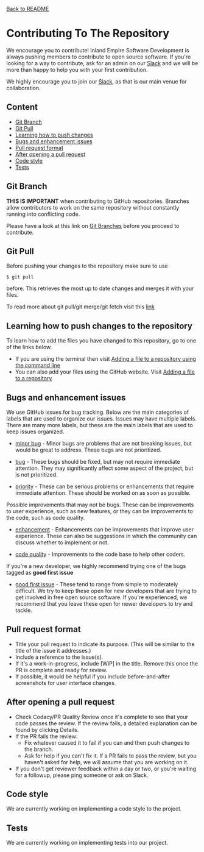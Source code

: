 [Back to README](../README.md)

# **Contributing To The Repository**
<a name="contributing-to-the-project"></a>
We encourage you to contribute! Inland Empire Software Development is always pushing members to contribute to open source software. If you're looking for a way to contribute, ask for an admin on our [Slack](https://ie-sd.slack.com) and we will be more than happy to help you with your first contribution.

We highly encourage you to join our [Slack](https://ie-sd.slack.com), as that is our main venue for collaboration.

## **Content**
*   [Git Branch](#git-branch)
*   [Git Pull](#git-pull)
*   [Learning how to push changes](#learning-push)
*   [Bugs and enhancement issues](#bugs-and-issues)
*   [Pull request format](#pull-request-format)
*   [After opening a pull request](#after-pull-request)
*   [Code style](#code-style)
*   [Tests](#tests)
  
## **Git Branch**
<a name="git-branch"></a>
**THIS IS IMPORTANT** when contributing to GitHub repositories. Branches allow contributors to work on the same repository 
without constantly running into conflicting code.

Please have a look at this link on [Git Branches](https://www.atlassian.com/git/tutorials/using-branches)
before you proceed to contribute.
  
## **Git Pull**
<a name="git-pull"></a>
Before pushing your changes to the repository make sure to use 
```
$ git pull
```
before. This retrieves the most up to date changes and merges it with your files. 

To read more about git pull/git merge/git fetch visit this [link](https://help.github.com/articles/fetching-a-remote/)
  
## **Learning how to push changes to the repository**
<a name="learning-push"></a>
To learn how to add the files you have changed to this repository, go to one of the links below.
*   If you are using the terminal then visit [Adding a file to a repository using the command line](https://help.github.com/articles/adding-a-file-to-a-repository-using-the-command-line/)
*   You can also add your files using the GitHub website. Visit [Adding a file to a repository](https://help.github.com/articles/adding-a-file-to-a-repository/)  

## **Bugs and enhancement issues**
<a name="bugs-and-issues"></a>
We use GitHub issues for bug tracking. Below are the main categories of labels that are used to organize our issues. Issues may have multiple labels. There are many more labels, but these are the main labels that are used to keep issues organized.

*   [minor bug](https://github.com/inland-empire-software-development/landing/labels/minor%20bug) - Minor bugs are problems that are not breaking issues, but would be great to address. These bugs are not prioritized.

*   [bug](https://github.com/inland-empire-software-development/landing/labels/bug) - These bugs should be fixed, but may not require immediate attention. They may significantly affect some aspect of the project, but is not prioritized.

*   [priority](https://github.com/inland-empire-software-development/landing/labels/priority) - These can be serious problems or enhancements that require immediate attention. These should be worked on as soon as possible.

Possible improvements that may not be bugs. These can be improvements to user experience, such as new features, or they can be improvements to the code, such as code quality.

*   [enhancement](https://github.com/inland-empire-software-development/landing/labels/enhancement) - Enhancements can be improvements that improve user experience. These can also be suggestions in which the community can discuss whether to implement or not.

*   [code quality](https://github.com/inland-empire-software-development/landing/labels/code%20quality) - Improvements to the code base to help other coders.

If you're a new developer, we highly recommend trying one of the bugs tagged as **good first issue**

*   [good first issue](https://github.com/inland-empire-software-development/landing/labels/good%20first%20issue) - These tend to range from simple to moderately difficult. We try to keep these open for new developers that are trying to get involved in free open source software. If you're experienced, we recommend that you leave these open for newer developers to try and tackle.

## **Pull request format**
<a name="pull-request-format"></a>
*   Title your pull request to indicate its purpose. (This will be similar to the title of the issue it addresses.)
*   Include a reference to the issue(s).
*   If it's a work-in-progress, include [WIP] in the title. Remove this once the PR is complete and ready for review.
*   If possible, it would be helpful if you include before-and-after screenshots for user interface changes.

## **After opening a pull request**
<a name="after-pull-request"></a>
*   Check Codacy/PR Quality Review once it's complete to see that your code passes the review. If the review fails, a detailed explanation can be found by clicking Details.
*   If the PR fails the review:
    *   Fix whatever caused it to fail if you can and then push changes to the branch.
    *   Ask for help if you can't fix it. If a PR fails to pass the review, but you haven't asked for help, we will assume that you are working on it.
*   If you don't get reviewer feedback within a day or two, or you're waiting for a followup, please ping someone or ask on Slack.

## **Code style**
<a name="code-style"></a>
We are currently working on implementing a code style to the project. 

## **Tests**
<a name="tests"></a>
We are currently working on implementing tests into our project.

